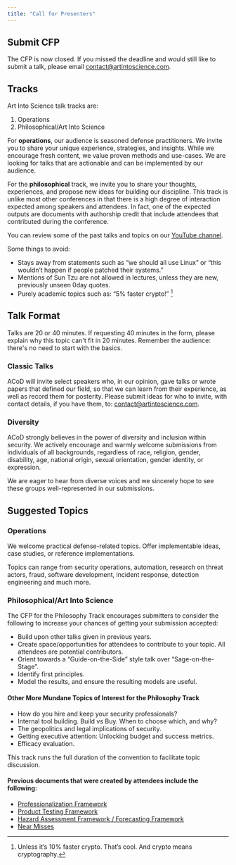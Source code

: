```yaml
---
title: "Call for Presenters"
---
```


## Submit CFP

The CFP is now closed. If you missed the deadline and would still like to submit a talk, please email contact@artintoscience.com.

## Tracks

Art Into Science talk tracks are:

1. Operations
2. Philosophical/Art Into Science

For **operations**, our audience is seasoned defense practitioners. We invite you to share your unique experience, strategies, and insights. While we encourage fresh content, we value proven methods and use-cases. We are looking for talks that are actionable and can be implemented by our audience.

For the **philosophical** track, we invite you to share your thoughts, experiences, and propose new ideas for building our discipline. This track is unlike most other conferences in that there is a high degree of interaction expected among speakers and attendees. In fact, one of the expected outputs are documents with authorship credit that include attendees that contributed during the conference.

You can review some of the past talks and topics on our [YouTube channel](https://www.youtube.com/@aconferencefordefense-acod8650).

Some things to avoid:
* Stays away from statements such as “we should all use Linux” or “this wouldn’t happen if people patched their systems.”
* Mentions of Sun Tzu are not allowed in lectures, unless they are new, previously unseen 0day quotes.
* Purely academic topics such as: “5% faster crypto!” [^1] 

## Talk Format
Talks are 20 or 40 minutes. If requesting 40 minutes in the form, please explain why this topic can't fit in 20 minutes. Remember the audience: there's no need to start with the basics. 

### Classic Talks 

ACoD will invite select speakers who, in our opinion, gave talks or wrote papers that defined our field, so that we can learn from their experience, as well as record them for posterity. Please submit ideas for who to invite, with contact details, if you have them, to: [contact@artintoscience.com](mailto:contact@artintoscience.com).

### Diversity

ACoD strongly believes in the power of diversity and inclusion within security. We actively encourage and warmly welcome submissions from individuals of all backgrounds, regardless of race, religion, gender, disability, age, national origin, sexual orientation, gender identity, or expression. 

We are eager to hear from diverse voices and we sincerely hope to see these groups well-represented in our submissions.

## Suggested Topics

### Operations
We welcome practical defense-related topics. Offer implementable ideas, case studies, or reference implementations. 

Topics can range from security operations, automation, research on threat actors, fraud, software development, incident response, detection engineering and much more.

### Philosophical/Art Into Science
The CFP for the Philosophy Track encourages submitters to consider the following to increase your chances of getting your submission accepted:

* Build upon other talks given in previous years.
* Create space/opportunities for attendees to contribute to your topic. All attendees are potential contributors. 
* Orient towards a “Guide-on-the-Side” style talk over “Sage-on-the-Stage”.
* Identify first principles.
* Model the results, and ensure the resulting models are useful.

#### Other More Mundane Topics of Interest for the Philosophy Track
* How do you hire and keep your security professionals?
* Internal tool building. Build vs Buy. When to choose which, and why?
* The geopolitics and legal implications of security.
* Getting executive attention: Unlocking budget and success metrics.
* Efficacy evaluation.

This track runs the full duration of the convention to facilitate topic discussion.

#### Previous documents that were created by attendees include the following:

* [Professionalization Framework](http://bit.ly/acod-prof)
* [Product Testing Framework](http://bit.ly/acod-tef)
* [Hazard Assessment Framework / Forecasting Framework](http://bit.ly/acod-hazard)
* [Near Misses](http://bit.ly/acod-near-miss)


[^1]: Unless it’s 10% faster crypto. That’s cool. And crypto means cryptography.
